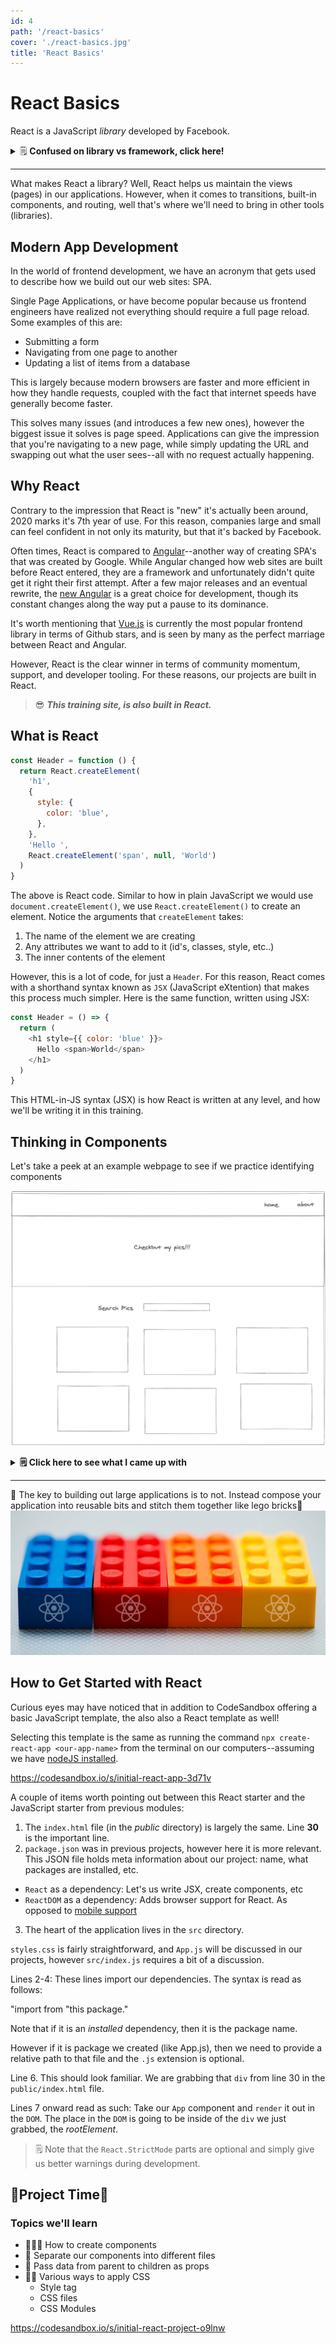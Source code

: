 ```yaml
---
id: 4
path: '/react-basics'
cover: './react-basics.jpg'
title: 'React Basics'
---
```


# React Basics

React is a JavaScript _library_ developed by Facebook.

<details>
  <summary>🗒️ <b>Confused on library vs framework, click here!</b></summary>

  <p>Think of a library as a dependency--a tool needed to complete a project. Tools likely will involve the need for other tools. Hammer + Nail, toothbrush + toothpaste, etc. A framework is more like the system used to complete the project: Do it yourself vs Contracting out. </p>
  
  <p>An example is a sprinkler system: A hose with a spray nozzle is the library, whereas automated sprinklers are a framework. </p>
  
  <p>Why? Because with automated sprinklers, you have the luxury of not having to do as much work, but are limited to where the sprinklers are placed. Which a hose and nozzle, you have the freedom to water where you'd like, but requires more effort.</p>
</details>

---

What makes React a library? Well, React helps us maintain the views (pages) in our applications. However, when it comes to transitions, built-in components, and routing, well that's where we'll need to bring in other tools (libraries).

## Modern App Development

In the world of frontend development, we have an acronym that gets used to describe how we build out our web sites: SPA.

Single Page Applications, or have become popular because us frontend engineers have realized not everything should require a full page reload. Some examples of this are:

- Submitting a form
- Navigating from one page to another
- Updating a list of items from a database

This is largely because modern browsers are faster and more efficient in how they handle requests, coupled with the fact that internet speeds have generally become faster.

This solves many issues (and introduces a few new ones), however the biggest issue it solves is page speed. Applications can give the impression that you're navigating to a new page, while simply updating the URL and swapping out what the user sees--all with no request actually happening.

## Why React

Contrary to the impression that React is "new" it's actually been around, 2020 marks it's 7th year of use. For this reason, companies large and small can feel confident in not only its maturity, but that it's backed by Facebook.

Often times, React is compared to [Angular](https://angularjs.org/)--another way of creating SPA's that was created by Google. While Angular changed how web sites are built before React entered, they are a framework and unfortunately didn't quite get it right their first attempt. After a few major releases and an eventual rewrite, the [new Angular](https://angular.io/) is a great choice for development, though its constant changes along the way put a pause to its dominance.

It's worth mentioning that [Vue.js](https://vuejs.org/) is currently the most popular frontend library in terms of Github stars, and is seen by many as the perfect marriage between React and Angular.

However, React is the clear winner in terms of community momentum, support, and developer tooling. For these reasons, our projects are built in React.

> 😎 **_This training site, is also built in React._**

## What is React

```js
const Header = function () {
  return React.createElement(
    'h1',
    {
      style: {
        color: 'blue',
      },
    },
    'Hello ',
    React.createElement('span', null, 'World')
  )
}
```

The above is React code. Similar to how in plain JavaScript we would use `document.createElement()`, we use `React.createElement()` to create an element. Notice the arguments that `createElement` takes:

1. The name of the element we are creating
2. Any attributes we want to add to it (id's, classes, style, etc..)
3. The inner contents of the element

However, this is a lot of code, for just a `Header`. For this reason, React comes with a shorthand syntax known as `JSX` (JavaScript eXtention) that makes this process much simpler. Here is the same function, written using JSX:

```js
const Header = () => {
  return (
    <h1 style={{ color: 'blue' }}>
      Hello <span>World</span>
    </h1>
  )
}
```

This HTML-in-JS syntax (JSX) is how React is written at any level, and how we'll be writing it in this training.

## Thinking in Components

Let's take a peek at an example webpage to see if we practice identifying components

![excalidraw component page](./excalidraw-component-page.png)

<details>
<summary><b>🗒️ Click here to see what I came up with</b></summary>
<ol>
<li> <b>Navbar</b></li>
<li> <b>Header</b></li>
<li> <b>SearchForm</b></li>
<li> <b>BoxList</b></li>
<li> <b>BoxListItem</b></li>
<li> <b>😮The page itself</b></li>
</ol>
</details>

---

🌟 The key to building out large applications is to not. Instead compose your application into reusable bits and stitch them together like lego bricks🌟
![react lego](./react-lego.jpeg)

## How to Get Started with React

Curious eyes may have noticed that in addition to CodeSandbox offering a basic JavaScript template, the also also a React template as well!

Selecting this template is the same as running the command `npx create-react-app <our-app-name>` from the terminal on our computers--assuming we have [nodeJS installed](https://nodejs.org/en/).

https://codesandbox.io/s/initial-react-app-3d71v

A couple of items worth pointing out between this React starter and the JavaScript starter from previous modules:

1. The `index.html` file (in the _public_ directory) is largely the same. Line **30** is the important line.
2. `package.json` was in previous projects, however here it is more relevant. This JSON file holds meta information about our project: name, what packages are installed, etc.

- `React` as a dependency: Let's us write JSX, create components, etc
- `ReactDOM` as a dependency: Adds browser support for React. As opposed to [mobile support](https://reactnative.dev/)

3. The heart of the application lives in the `src` directory.

`styles.css` is fairly straightforward, and `App.js` will be discussed in our projects, however `src/index.js` requires a bit of a discussion.

Lines 2-4: These lines import our dependencies. The syntax is read as follows:

"import <DefaultName> from "this package."

Note that if it is an _installed_ dependency, then it is the package name.

However if it is package we created (like App.js), then we need to provide a relative path to that file and the `.js` extension is optional.

Line 6. This should look familiar. We are grabbing that `div` from line 30 in the `public/index.html` file.

Lines 7 onward read as such: Take our `App` component and `render` it out in the `DOM`. The place in the `DOM` is going to be inside of the `div` we just grabbed, the _rootElement_.

> 🗒️ Note that the `React.StrictMode` parts are optional and simply give us better warnings during development.

## 🚨Project Time🚨

### Topics we'll learn

- 👷🏽‍♀️ How to create components
- 📁 Separate our components into different files
- 🔀 Pass data from parent to children as props
- 💅🏽 Various ways to apply CSS
  - Style tag
  - CSS files
  - CSS Modules

https://codesandbox.io/s/initial-react-project-o9lnw
